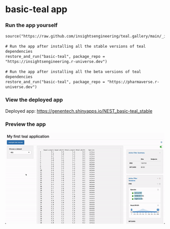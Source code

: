 
<!-- Generated by app_readme_template.Rmd and generate_app_readme.R: do not edit by hand-->

# basic-teal app

### Run the app yourself

    source("https://raw.github.com/insightsengineering/teal.gallery/main/_internal/utils/sourceme.R")

    # Run the app after installing all the stable versions of teal dependencies
    restore_and_run("basic-teal", package_repo = "https://insightsengineering.r-universe.dev")

    # Run the app after installing all the beta versions of teal dependencies
    restore_and_run("basic-teal", package_repo = "https://pharmaverse.r-universe.dev")

### View the deployed app

Deployed app: <https://genentech.shinyapps.io/NEST_basic-teal_stable>

### Preview the app

![](../_internal/quarto/assets/img/basic-teal.gif)<!-- -->

